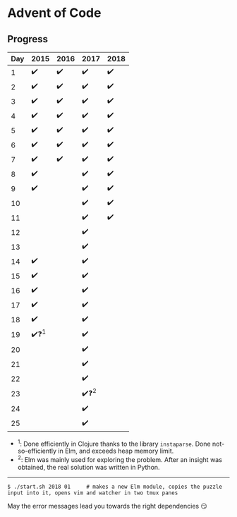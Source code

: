 
# Advent of Code

## Progress

| Day | 2015                                     | 2016               | 2017                                     | 2018               |
| --- | ---------------------------------------- | ------------------ | ---------------------------------------- | ------------------ |
| 1   | :heavy_check_mark:                       | :heavy_check_mark: | :heavy_check_mark:                       | :heavy_check_mark: |
| 2   | :heavy_check_mark:                       | :heavy_check_mark: | :heavy_check_mark:                       | :heavy_check_mark: |
| 3   | :heavy_check_mark:                       | :heavy_check_mark: | :heavy_check_mark:                       | :heavy_check_mark: |
| 4   | :heavy_check_mark:                       | :heavy_check_mark: | :heavy_check_mark:                       | :heavy_check_mark: |
| 5   | :heavy_check_mark:                       | :heavy_check_mark: | :heavy_check_mark:                       | :heavy_check_mark: |
| 6   | :heavy_check_mark:                       | :heavy_check_mark: | :heavy_check_mark:                       | :heavy_check_mark: |
| 7   | :heavy_check_mark:                       | :heavy_check_mark: | :heavy_check_mark:                       | :heavy_check_mark: |
| 8   | :heavy_check_mark:                       |                    | :heavy_check_mark:                       | :heavy_check_mark: |
| 9   | :heavy_check_mark:                       |                    | :heavy_check_mark:                       | :heavy_check_mark: |
| 10  |                                          |                    | :heavy_check_mark:                       | :heavy_check_mark: |
| 11  |                                          |                    | :heavy_check_mark:                       | :heavy_check_mark: |
| 12  |                                          |                    | :heavy_check_mark:                       |                    |
| 13  |                                          |                    | :heavy_check_mark:                       |                    |
| 14  | :heavy_check_mark:                       |                    | :heavy_check_mark:                       |                    |
| 15  | :heavy_check_mark:                       |                    | :heavy_check_mark:                       |                    |
| 16  | :heavy_check_mark:                       |                    | :heavy_check_mark:                       |                    |
| 17  | :heavy_check_mark:                       |                    | :heavy_check_mark:                       |                    |
| 18  | :heavy_check_mark:                       |                    | :heavy_check_mark:                       |                    |
| 19  | :heavy_check_mark::question:<sup>1</sup> |                    | :heavy_check_mark:                       |                    |
| 20  |                                          |                    | :heavy_check_mark:                       |                    |
| 21  |                                          |                    | :heavy_check_mark:                       |                    |
| 22  |                                          |                    | :heavy_check_mark:                       |                    |
| 23  |                                          |                    | :heavy_check_mark::question:<sup>2</sup> |                    |
| 24  |                                          |                    | :heavy_check_mark:                       |                    |
| 25  |                                          |                    | :heavy_check_mark:                       |                    |

* <sup>1</sup>: Done efficiently in Clojure thanks to the library `instaparse`. Done not-so-efficiently in Elm, and exceeds heap memory limit.
* <sup>2</sup>: Elm was mainly used for exploring the problem. After an insight was obtained, the real solution was written in Python.

--------

```
$ ./start.sh 2018 01     # makes a new Elm module, copies the puzzle input into it, opens vim and watcher in two tmux panes
```

May the error messages lead you towards the right dependencies :smirk:
